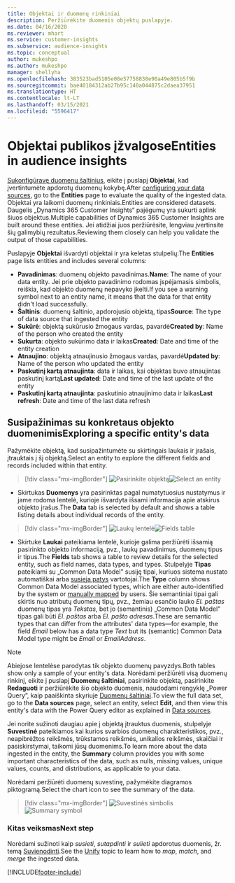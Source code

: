 ```yaml
---
title: Objektai ir duomenų rinkiniai
description: Peržiūrėkite duomenis objektų puslapyje.
ms.date: 04/16/2020
ms.reviewer: mhart
ms.service: customer-insights
ms.subservice: audience-insights
ms.topic: conceptual
author: mukeshpo
ms.author: mukeshpo
manager: shellyha
ms.openlocfilehash: 383523bad5105e08e57758838e90a49e805b5f9b
ms.sourcegitcommit: bae40184312ab27b95c140a044875c2daea37951
ms.translationtype: HT
ms.contentlocale: lt-LT
ms.lasthandoff: 03/15/2021
ms.locfileid: "5596417"
---
```

# <a name="entities-in-audience-insights"></a><span data-ttu-id="134a8-103">Objektai publikos įžvalgose</span><span class="sxs-lookup"><span data-stu-id="134a8-103">Entities in audience insights</span></span>

<span data-ttu-id="134a8-104">[Sukonfigūravę duomenų šaltinius](data-sources.md), eikite į puslapį **Objektai**, kad įvertintumėte apdorotų duomenų kokybę.</span><span class="sxs-lookup"><span data-stu-id="134a8-104">After [configuring your data sources](data-sources.md), go to the **Entities** page to evaluate the quality of the ingested data.</span></span> <span data-ttu-id="134a8-105">Objektai yra laikomi duomenų rinkiniais.</span><span class="sxs-lookup"><span data-stu-id="134a8-105">Entities are considered datasets.</span></span> <span data-ttu-id="134a8-106">Daugelis „Dynamics 365 Customer Insights“ pajėgumų yra sukurti aplink šiuos objektus.</span><span class="sxs-lookup"><span data-stu-id="134a8-106">Multiple capabilities of Dynamics 365 Customer Insights are built around these entities.</span></span> <span data-ttu-id="134a8-107">Jei atidžiai juos peržiūrėsite, lengviau įvertinsite šių galimybių rezultatus.</span><span class="sxs-lookup"><span data-stu-id="134a8-107">Reviewing them closely can help you validate the output of those capabilities.</span></span>

<span data-ttu-id="134a8-108">Puslapyje **Objektai** išvardyti objektai ir yra keletas stulpelių:</span><span class="sxs-lookup"><span data-stu-id="134a8-108">The **Entities** page lists entities and includes several columns:</span></span>

- <span data-ttu-id="134a8-109">**Pavadinimas**: duomenų objekto pavadinimas.</span><span class="sxs-lookup"><span data-stu-id="134a8-109">**Name**: The name of your data entity.</span></span> <span data-ttu-id="134a8-110">Jei prie objekto pavadinimo rodomas įspėjamasis simbolis, reiškia, kad objekto duomenų nepavyko įkelti.</span><span class="sxs-lookup"><span data-stu-id="134a8-110">If you see a warning symbol next to an entity name, it means that the data for that entity didn't load successfully.</span></span>
- <span data-ttu-id="134a8-111">**Šaltinis**: duomenų šaltinio, apdorojusio objektą, tipas</span><span class="sxs-lookup"><span data-stu-id="134a8-111">**Source**: The type of data source that ingested the entity</span></span>
- <span data-ttu-id="134a8-112">**Sukūrė**: objektą sukūrusio žmogaus vardas, pavardė</span><span class="sxs-lookup"><span data-stu-id="134a8-112">**Created by**: Name of the person who created the entity</span></span>
- <span data-ttu-id="134a8-113">**Sukurta**: objekto sukūrimo data ir laikas</span><span class="sxs-lookup"><span data-stu-id="134a8-113">**Created**: Date and time of the entity creation</span></span>
- <span data-ttu-id="134a8-114">**Atnaujino**: objektą atnaujinusio žmogaus vardas, pavardė</span><span class="sxs-lookup"><span data-stu-id="134a8-114">**Updated by**: Name of the person who updated the entity</span></span>
- <span data-ttu-id="134a8-115">**Paskutinį kartą atnaujinta**: data ir laikas, kai objektas buvo atnaujintas paskutinį kartą</span><span class="sxs-lookup"><span data-stu-id="134a8-115">**Last updated**: Date and time of the last update of the entity</span></span>
- <span data-ttu-id="134a8-116">**Paskutinį kartą atnaujinta**: paskutinio atnaujinimo data ir laikas</span><span class="sxs-lookup"><span data-stu-id="134a8-116">**Last refresh**: Date and time of the last data refresh</span></span>

## <a name="exploring-a-specific-entitys-data"></a><span data-ttu-id="134a8-117">Susipažinimas su konkretaus objekto duomenimis</span><span class="sxs-lookup"><span data-stu-id="134a8-117">Exploring a specific entity's data</span></span>

<span data-ttu-id="134a8-118">Pažymėkite objektą, kad susipažintumėte su skirtingais laukais ir įrašais, įtrauktais į šį objektą.</span><span class="sxs-lookup"><span data-stu-id="134a8-118">Select an entity to explore the different fields and records included within that entity.</span></span>

> [!div class="mx-imgBorder"]
> <span data-ttu-id="134a8-119">![Pasirinkite objektą](media/data-manager-entities-data.png "Pasirinkite objektą")</span><span class="sxs-lookup"><span data-stu-id="134a8-119">![Select an entity](media/data-manager-entities-data.png "Select an entity")</span></span>

- <span data-ttu-id="134a8-120">Skirtukas **Duomenys** yra pasirinktas pagal numatytuosius nustatymus ir jame rodoma lentelė, kurioje išvardyta išsami informacija apie atskirus objekto įrašus.</span><span class="sxs-lookup"><span data-stu-id="134a8-120">The **Data** tab is selected by default and shows a table listing details about individual records of the entity.</span></span>

> [!div class="mx-imgBorder"]
> <span data-ttu-id="134a8-121">![Laukų lentelė](media/data-manager-entities-fields.PNG "Laukų lentelė")</span><span class="sxs-lookup"><span data-stu-id="134a8-121">![Fields table](media/data-manager-entities-fields.PNG "Fields table")</span></span>

- <span data-ttu-id="134a8-122">Skirtuke **Laukai** pateikiama lentelė, kurioje galima peržiūrėti išsamią pasirinkto objekto informaciją, pvz., laukų pavadinimus, duomenų tipus ir tipus.</span><span class="sxs-lookup"><span data-stu-id="134a8-122">The **Fields** tab shows a table to review details for the selected entity, such as field names, data types, and types.</span></span> <span data-ttu-id="134a8-123">Stulpelyje **Tipas** pateikiami su „Common Data Model” susiję tipai, kuriuos sistema nustato automatiškai arba [susieja patys](map-entities.md) vartotojai.</span><span class="sxs-lookup"><span data-stu-id="134a8-123">The **Type** column shows Common Data Model associated types, which are either auto-identified by the system or [manually mapped](map-entities.md) by users.</span></span> <span data-ttu-id="134a8-124">Šie semantiniai tipai gali skirtis nuo atributų duomenų tipų, pvz., žemiau esančio lauko *El. paštas* duomenų tipas yra *Tekstas*, bet jo (semantinis) „Common Data Model” tipas gali būti *El. paštas* arba *El. pašto adresas*.</span><span class="sxs-lookup"><span data-stu-id="134a8-124">These are semantic types that can differ from the attributes' data types—for example, the field *Email* below has a data type *Text* but its (semantic) Common Data Model type might be *Email* or *EmailAddress*.</span></span>

> [!NOTE]
> <span data-ttu-id="134a8-125">Abiejose lentelėse parodytas tik objekto duomenų pavyzdys.</span><span class="sxs-lookup"><span data-stu-id="134a8-125">Both tables show only a sample of your entity's data.</span></span> <span data-ttu-id="134a8-126">Norėdami peržiūrėti visą duomenų rinkinį, eikite į puslapį **Duomenų šaltiniai**, pasirinkite objektą, pasirinkite **Redaguoti** ir peržiūrėkite šio objekto duomenis, naudodami rengyklę „Power Query”, kaip paaiškinta skyriuje [Duomenų šaltiniai](data-sources.md).</span><span class="sxs-lookup"><span data-stu-id="134a8-126">To view the full data set, go to the **Data sources** page, select an entity, select **Edit**, and then view this entity's data with the Power Query editor as explained in [Data sources](data-sources.md).</span></span>

<span data-ttu-id="134a8-127">Jei norite sužinoti daugiau apie į objektą įtrauktus duomenis, stulpelyje **Suvestinė** pateikiamos kai kurios svarbios duomenų charakteristikos, pvz., neapibrėžtos reikšmės, trūkstamos reikšmės, unikalios reikšmės, skaičiai ir pasiskirstymai, taikomi jūsų duomenims.</span><span class="sxs-lookup"><span data-stu-id="134a8-127">To learn more about the data ingested in the entity, the **Summary** column provides you with some important characteristics of the data, such as nulls, missing values, unique values, counts, and distributions, as applicable to your data.</span></span>

<span data-ttu-id="134a8-128">Norėdami peržiūrėti duomenų suvestinę, pažymėkite diagramos piktogramą.</span><span class="sxs-lookup"><span data-stu-id="134a8-128">Select the chart icon to see the summary of the data.</span></span>

> [!div class="mx-imgBorder"]
> <span data-ttu-id="134a8-129">![Suvestinės simbolis](media/data-manager-entities-summary.png "Duomenų suvestinės lentelė")</span><span class="sxs-lookup"><span data-stu-id="134a8-129">![Summary symbol](media/data-manager-entities-summary.png "Data summary table")</span></span>

### <a name="next-step"></a><span data-ttu-id="134a8-130">Kitas veiksmas</span><span class="sxs-lookup"><span data-stu-id="134a8-130">Next step</span></span>

<span data-ttu-id="134a8-131">Norėdami sužinoti kaip *susieti*, *sutapdinti* ir *sulieti* apdorotus duomenis, žr. temą [Suvienodinti](data-unification.md).</span><span class="sxs-lookup"><span data-stu-id="134a8-131">See the [Unify](data-unification.md) topic to learn how to *map*, *match*, and *merge* the ingested data.</span></span>


[!INCLUDE[footer-include](../includes/footer-banner.md)]